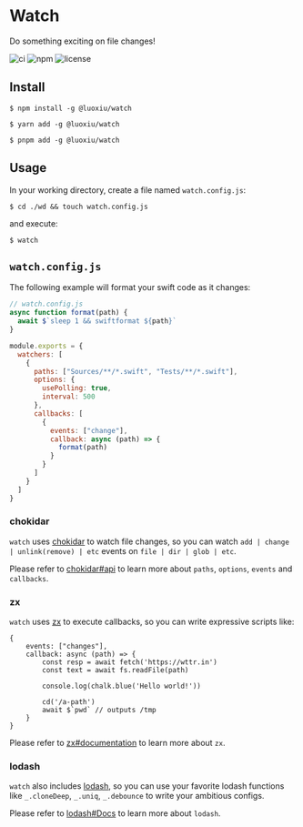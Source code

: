 # Watch

Do something exciting on file changes!

![ci](https://img.shields.io/github/workflow/status/luoxiu/watch/CI)
![npm](https://img.shields.io/npm/v/@luoxiu/watch)
![license](https://img.shields.io/github/license/luoxiu/watch)

## Install

```
$ npm install -g @luoxiu/watch

$ yarn add -g @luoxiu/watch

$ pnpm add -g @luoxiu/watch
```

## Usage

In your working directory, create a file named `watch.config.js`:

```
$ cd ./wd && touch watch.config.js
```

and execute:

```
$ watch
```

## `watch.config.js`

The following example will format your swift code as it changes:

```js
// watch.config.js
async function format(path) {
  await $`sleep 1 && swiftformat ${path}`
}

module.exports = {
  watchers: [
    {
      paths: ["Sources/**/*.swift", "Tests/**/*.swift"],
      options: {
        usePolling: true,
        interval: 500
      },
      callbacks: [
        {
          events: ["change"],
          callback: async (path) => {
            format(path)
          }
        }
      ]
    }
  ]
}
```

### chokidar

`watch` uses [chokidar](https://github.com/paulmillr/chokidar) to watch file changes, so you can watch `add | change | unlink(remove) | etc` events on `file | dir | glob | etc`. 

Please refer to [chokidar#api](https://github.com/paulmillr/chokidar#api) to learn more about `paths`, `options`, `events` and `callbacks`.

### zx

`watch` uses [zx](https://github.com/google/zx) to execute callbacks, so you can write expressive scripts like:

```
{
    events: ["changes"],
    callback: async (path) => {
        const resp = await fetch('https://wttr.in')
        const text = await fs.readFile(path)

        console.log(chalk.blue('Hello world!'))

        cd('/a-path')
        await $`pwd` // outputs /tmp
    }
}
```

Please refer to [zx#documentation](https://github.com/google/zx#documentation) to learn more about `zx`.

### lodash

`watch` also includes [lodash](https://lodash.com), so you can use your favorite lodash functions like `_.cloneDeep`, `_.uniq`, `_.debounce` to write your ambitious configs.

Please refer to [lodash#Docs](https://lodash.com/docs) to learn more about `lodash`.
